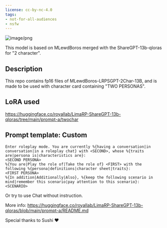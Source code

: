 ```yaml
---
license: cc-by-nc-4.0
tags:
- not-for-all-audiences
- nsfw
---
```

![image/png](https://cdn-uploads.huggingface.co/production/uploads/63ab1241ad514ca8d1430003/DKLTsIPoJSfs8okxVCLiw.png)

This model is based on MLewdBoros merged with the ShareGPT-13b-qloras for "2 character".
<!-- description start -->
## Description

This repo contains fp16 files of MLewdBoros-LRPSGPT-2Char-13B, and is made to be used with character card containing "TWO PERSONAS".
<!-- description end -->
<!-- description start -->
## LoRA used

https://huggingface.co/royallab/LimaRP-ShareGPT-13b-qloras/tree/main/prompt-a/twochar
<!-- description end -->
<!-- prompt-template start -->
## Prompt template: Custom

```
Enter roleplay mode. You are currently %{having a conversation|in conversation|in a roleplay chat} with <SECOND>, whose %{traits are|persona is|characteristics are}:
<SECOND PERSONA>
%{You are|Play the role of|Take the role of} <FIRST> with the following %{persona|definitions|character sheet|traits}:
<FIRST PERSONA>
%{In addition|Additionally|Also}, %{keep the following scenario in mind|remember this scenario|pay attention to this scenario}:
<SCENARIO>
```
Or try to use Chat without instruction.

More info: https://huggingface.co/royallab/LimaRP-ShareGPT-13b-qloras/blob/main/prompt-a/README.md

Special thanks to Sushi ♥